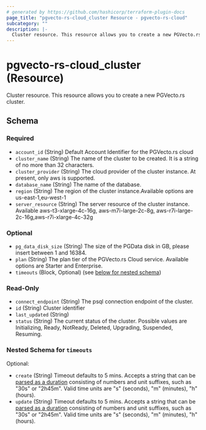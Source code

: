 ```yaml
---
# generated by https://github.com/hashicorp/terraform-plugin-docs
page_title: "pgvecto-rs-cloud_cluster Resource - pgvecto-rs-cloud"
subcategory: ""
description: |-
  Cluster resource. This resource allows you to create a new PGVecto.rs cluster.
---
```


# pgvecto-rs-cloud_cluster (Resource)

Cluster resource. This resource allows you to create a new PGVecto.rs cluster.



<!-- schema generated by tfplugindocs -->
## Schema

### Required

- `account_id` (String) Default Account Identifier for the PGVecto.rs cloud
- `cluster_name` (String) The name of the cluster to be created. It is a string of no more than 32 characters.
- `cluster_provider` (String) The cloud provider of the cluster instance. At present, only aws is supported.
- `database_name` (String) The name of the database.
- `region` (String) The region of the cluster instance.Available options are us-east-1,eu-west-1
- `server_resource` (String) The server resource of the cluster instance. Available aws-t3-xlarge-4c-16g, aws-m7i-large-2c-8g, aws-r7i-large-2c-16g,aws-r7i-xlarge-4c-32g

### Optional

- `pg_data_disk_size` (String) The size of the PGData disk in GB, please insert between 1 and 16384.
- `plan` (String) The plan tier of the PGVecto.rs Cloud service. Available options are Starter and Enterprise.
- `timeouts` (Block, Optional) (see [below for nested schema](#nestedblock--timeouts))

### Read-Only

- `connect_endpoint` (String) The psql connection endpoint of the cluster.
- `id` (String) Cluster identifier
- `last_updated` (String)
- `status` (String) The current status of the cluster. Possible values are Initializing, Ready, NotReady, Deleted, Upgrading, Suspended, Resuming.

<a id="nestedblock--timeouts"></a>
### Nested Schema for `timeouts`

Optional:

- `create` (String) Timeout defaults to 5 mins. Accepts a string that can be [parsed as a duration](https://pkg.go.dev/time#ParseDuration) consisting of numbers and unit suffixes, such as "30s" or "2h45m". Valid time units are "s" (seconds), "m" (minutes), "h" (hours).
- `update` (String) Timeout defaults to 5 mins. Accepts a string that can be [parsed as a duration](https://pkg.go.dev/time#ParseDuration) consisting of numbers and unit suffixes, such as "30s" or "2h45m". Valid time units are "s" (seconds), "m" (minutes), "h" (hours).
